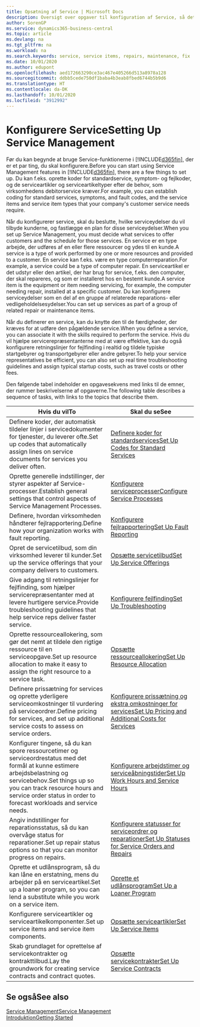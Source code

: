 ```yaml
---
title: Opsætning af Service | Microsoft Docs
description: Oversigt over opgaver til konfiguration af Service, så det passer til den måde, organisationen administrerer sine tjenester på.
author: SorenGP
ms.service: dynamics365-business-central
ms.topic: article
ms.devlang: na
ms.tgt_pltfrm: na
ms.workload: na
ms.search.keywords: service, service items, repairs, maintenance, fix
ms.date: 10/01/2020
ms.author: edupont
ms.openlocfilehash: aed172663290ce3ac467e405266d513a8978a128
ms.sourcegitcommit: ddbb5cede750df1baba4b3eab8fbed6744b5b9d6
ms.translationtype: HT
ms.contentlocale: da-DK
ms.lasthandoff: 10/01/2020
ms.locfileid: "3912992"
---
```

# <a name="setting-up-service-management"></a><span data-ttu-id="646bf-103">Konfigurere Service</span><span class="sxs-lookup"><span data-stu-id="646bf-103">Setting Up Service Management</span></span>
<span data-ttu-id="646bf-104">Før du kan begynde at bruge Service-funktionerne i [!INCLUDE[d365fin](includes/d365fin_md.md)], der er et par ting, du skal konfigurere.</span><span class="sxs-lookup"><span data-stu-id="646bf-104">Before you can start using Service Management features in [!INCLUDE[d365fin](includes/d365fin_md.md)], there are a few things to set up.</span></span> <span data-ttu-id="646bf-105">Du kan f.eks. oprette koder for standardservice, symptom- og fejlkoder, og de serviceartikler og serviceartikeltyper efter de behov, som virksomhedens debitorservice kræver.</span><span class="sxs-lookup"><span data-stu-id="646bf-105">For example, you can establish coding for standard services, symptoms, and fault codes, and the service items and service item types that your company's customer service needs require.</span></span>  

<span data-ttu-id="646bf-106">Når du konfigurerer service, skal du beslutte, hvilke serviceydelser du vil tilbyde kunderne, og fastlægge en plan for disse serviceydelser.</span><span class="sxs-lookup"><span data-stu-id="646bf-106">When you set up Service Management, you must decide what services to offer customers and the schedule for those services.</span></span> <span data-ttu-id="646bf-107">En service er en type arbejde, der udføres af en eller flere ressourcer og ydes til en kunde.</span><span class="sxs-lookup"><span data-stu-id="646bf-107">A service is a type of work performed by one or more resources and provided to a customer.</span></span> <span data-ttu-id="646bf-108">En service kan f.eks. være en type computerreparation.</span><span class="sxs-lookup"><span data-stu-id="646bf-108">For example, a service could be a type of computer repair.</span></span> <span data-ttu-id="646bf-109">En serviceartikel er det udstyr eller den artikel, der har brug for service, f.eks. den computer, der skal repareres, og som er installeret hos en bestemt kunde.</span><span class="sxs-lookup"><span data-stu-id="646bf-109">A service item is the equipment or item needing servicing, for example, the computer needing repair, installed at a specific customer.</span></span> <span data-ttu-id="646bf-110">Du kan konfigurere serviceydelser som en del af en gruppe af relaterede reparations- eller vedligeholdelsesydelser.</span><span class="sxs-lookup"><span data-stu-id="646bf-110">You can set up services as part of a group of related repair or maintenance items.</span></span>  
  
<span data-ttu-id="646bf-111">Når du definerer en service, kan du knytte den til de færdigheder, der kræves for at udføre den pågældende service.</span><span class="sxs-lookup"><span data-stu-id="646bf-111">When you define a service, you can associate it with the skills required to perform the service.</span></span> <span data-ttu-id="646bf-112">Hvis du vil hjælpe servicerepræsentanterne med at være effektive, kan du også konfigurere retningslinjer for fejlfinding i realtid og tildele typiske startgebyrer og transportgebyrer eller andre gebyrer.</span><span class="sxs-lookup"><span data-stu-id="646bf-112">To help your service representatives be efficient, you can also set up real time troubleshooting guidelines and assign typical startup costs, such as travel costs or other fees.</span></span>  

<span data-ttu-id="646bf-113">Den følgende tabel indeholder en opgavesekvens med links til de emner, der rummer beskrivelserne af opgaverne.</span><span class="sxs-lookup"><span data-stu-id="646bf-113">The following table describes a sequence of tasks, with links to the topics that describe them.</span></span>  
  
| <span data-ttu-id="646bf-114">Hvis du vil</span><span class="sxs-lookup"><span data-stu-id="646bf-114">To</span></span> | <span data-ttu-id="646bf-115">Skal du se</span><span class="sxs-lookup"><span data-stu-id="646bf-115">See</span></span> |
| --- | --- |
| <span data-ttu-id="646bf-116">Definere koder, der automatisk tildeler linjer i servicedokumenter for tjenester, du leverer ofte.</span><span class="sxs-lookup"><span data-stu-id="646bf-116">Set up codes that automatically assign lines on service documents for services you deliver often.</span></span> |[<span data-ttu-id="646bf-117">Definere koder for standardservices</span><span class="sxs-lookup"><span data-stu-id="646bf-117">Set Up Codes for Standard Services</span></span>](service-how-setup-service-coding.md)|
| <span data-ttu-id="646bf-118">Oprette generelle indstillinger, der styrer aspekter af Service-processer.</span><span class="sxs-lookup"><span data-stu-id="646bf-118">Establish general settings that control aspects of Service Management Processes.</span></span>|[<span data-ttu-id="646bf-119">Konfigurere serviceprocesser</span><span class="sxs-lookup"><span data-stu-id="646bf-119">Configure Service Processes</span></span>](service-setup-service-processes.md)|
| <span data-ttu-id="646bf-120">Definere, hvordan virksomheden håndterer fejlrapportering.</span><span class="sxs-lookup"><span data-stu-id="646bf-120">Define how your organization works with fault reporting.</span></span> |[<span data-ttu-id="646bf-121">Konfigurere fejlrapportering</span><span class="sxs-lookup"><span data-stu-id="646bf-121">Set Up Fault Reporting</span></span>](service-how-setup-fault-reporting.md) |
| <span data-ttu-id="646bf-122">Opret de servicetilbud, som din virksomhed leverer til kunder.</span><span class="sxs-lookup"><span data-stu-id="646bf-122">Set up the service offerings that your company delivers to customers.</span></span>|[<span data-ttu-id="646bf-123">Opsætte servicetilbud</span><span class="sxs-lookup"><span data-stu-id="646bf-123">Set Up Service Offerings</span></span>](service-how-setup-service-offerings.md)|
| <span data-ttu-id="646bf-124">Give adgang til retningslinjer for fejlfinding, som hjælper servicerepræsentanter med at levere hurtigere service.</span><span class="sxs-lookup"><span data-stu-id="646bf-124">Provide troubleshooting guidelines that help service reps deliver faster service.</span></span> |[<span data-ttu-id="646bf-125">Konfigurere fejlfinding</span><span class="sxs-lookup"><span data-stu-id="646bf-125">Set Up Troubleshooting</span></span>](service-how-setup-troubleshooting.md) |
| <span data-ttu-id="646bf-126">Oprette ressourceallokering, som gør det nemt at tildele den rigtige ressource til en serviceopgave.</span><span class="sxs-lookup"><span data-stu-id="646bf-126">Set up resource allocation to make it easy to assign the right resource to a service task.</span></span> |[<span data-ttu-id="646bf-127">Opsætte ressourceallokering</span><span class="sxs-lookup"><span data-stu-id="646bf-127">Set Up Resource Allocation</span></span>](service-how-setup-resource-allocation.md) |
| <span data-ttu-id="646bf-128">Definere prissætning for services og oprette yderligere serviceomkostninger til vurdering på serviceordrer.</span><span class="sxs-lookup"><span data-stu-id="646bf-128">Define pricing for services, and set up additional service costs to assess on service orders.</span></span> |[<span data-ttu-id="646bf-129">Konfigurere prissætning og ekstra omkostninger for services</span><span class="sxs-lookup"><span data-stu-id="646bf-129">Set Up Pricing and Additional Costs for Services</span></span>](service-how-setup-service-costs-pricing.md)|
| <span data-ttu-id="646bf-130">Konfigurer tingene, så du kan spore ressourcetimer og serviceordrestatus med det formål at kunne estimere arbejdsbelastning og servicebehov.</span><span class="sxs-lookup"><span data-stu-id="646bf-130">Set things up so you can track resource hours and service order status in order to forecast workloads and service needs.</span></span>|[<span data-ttu-id="646bf-131">Konfigurere arbejdstimer og serviceåbningstider</span><span class="sxs-lookup"><span data-stu-id="646bf-131">Set Up Work Hours and Service Hours</span></span>](service-how-setup-work-service-hours.md)|
| <span data-ttu-id="646bf-132">Angiv indstillinger for reparationsstatus, så du kan overvåge status for reparationer.</span><span class="sxs-lookup"><span data-stu-id="646bf-132">Set up repair status options so that you can monitor progress on repairs.</span></span> | [<span data-ttu-id="646bf-133">Konfigurere statusser for serviceordrer og reparationer</span><span class="sxs-lookup"><span data-stu-id="646bf-133">Set Up Statuses for Service Orders and Repairs</span></span>](service-order-repair-status.md)|
| <span data-ttu-id="646bf-134">Oprette et udlånsprogram, så du kan låne en erstatning, mens du arbejder på en serviceartikel.</span><span class="sxs-lookup"><span data-stu-id="646bf-134">Set up a loaner program, so you can lend a substitute while you work on a service item.</span></span> |[<span data-ttu-id="646bf-135">Oprette et udlånsprogram</span><span class="sxs-lookup"><span data-stu-id="646bf-135">Set Up a Loaner Program</span></span>](service-how-setup-loaner-program.md) |
| <span data-ttu-id="646bf-136">Konfigurere serviceartikler og serviceartikelkomponenter.</span><span class="sxs-lookup"><span data-stu-id="646bf-136">Set up service items and service item components.</span></span> |[<span data-ttu-id="646bf-137">Opsætte serviceartikler</span><span class="sxs-lookup"><span data-stu-id="646bf-137">Set Up Service Items</span></span>](service-how-setup-service-items.md) |
| <span data-ttu-id="646bf-138">Skab grundlaget for oprettelse af servicekontrakter og kontrakttilbud.</span><span class="sxs-lookup"><span data-stu-id="646bf-138">Lay the groundwork for creating service contracts and contract quotes.</span></span> |[<span data-ttu-id="646bf-139">Opsætte servicekontrakter</span><span class="sxs-lookup"><span data-stu-id="646bf-139">Set Up Service Contracts</span></span>](service-how-setup-service-contracts.md) |

## <a name="see-also"></a><span data-ttu-id="646bf-140">Se også</span><span class="sxs-lookup"><span data-stu-id="646bf-140">See also</span></span>
[<span data-ttu-id="646bf-141">Service Management</span><span class="sxs-lookup"><span data-stu-id="646bf-141">Service Management</span></span>](service-service.md)  
[<span data-ttu-id="646bf-142">Introduktion</span><span class="sxs-lookup"><span data-stu-id="646bf-142">Getting Started</span></span>](product-get-started.md)  
